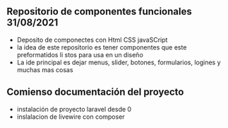 ## Repositorio de componentes funcionales 31/08/2021

-   Deposito de componectes con Html CSS javaSCript
-   la idea de este repositorio es tener componentes que este preformatidos li stos para usa en un diseño
-   La ide principal es dejar menus, slider, botones, formularios, logines y muchas mas cosas

## Comienso documentación del proyecto

-   instalación de proyecto laravel desde 0
-   inslalacion de livewire con composer
